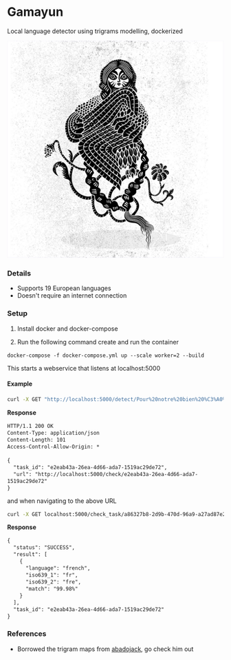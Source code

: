 # Gamayun 

Local language detector using trigrams modelling, dockerized

![gamayun](gamayun-picture.jpg)

### Details

* Supports 19 European languages
* Doesn't require an internet connection

### Setup
1) Install docker and docker-compose

2) Run the following command create and run the container 
```
docker-compose -f docker-compose.yml up --scale worker=2 --build
```

This starts a webservice that listens at localhost:5000

#### Example

```bash
curl -X GET "http://localhost:5000/detect/Pour%20notre%20bien%20%C3%A0%20tous%20les%20deux%2C%20esp%C3%A9rons%20que%20%C3%A7a%20fonctionne." -H  "accept: application/json"
```

**Response**
```http
HTTP/1.1 200 OK
Content-Type: application/json
Content-Length: 101
Access-Control-Allow-Origin: *

{
  "task_id": "e2eab43a-26ea-4d66-ada7-1519ac29de72",
  "url": "http://localhost:5000/check/e2eab43a-26ea-4d66-ada7-1519ac29de72"
}
```

and when navigating to the above URL
```bash
curl -X GET localhost:5000/check_task/a86327b8-2d9b-470d-96a9-a27ad87e2c49
```

**Response**
```
{
  "status": "SUCCESS",
  "result": [
    {
      "language": "french",
      "iso639_1": "fr",
      "iso639_2": "fre",
      "match": "99.98%"
    }
  ],
  "task_id": "e2eab43a-26ea-4d66-ada7-1519ac29de72"
}
```

### References 

* Borrowed the trigram maps from [abadojack](https://github.com/abadojack), go check him out
